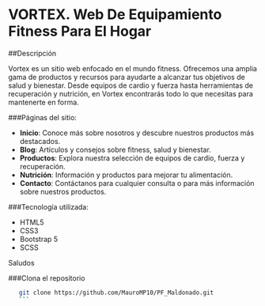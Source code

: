 # VORTEX. Web De Equipamiento Fitness Para El Hogar

##Descripción
<p>
Vortex es un sitio web enfocado en el mundo fitness. Ofrecemos una amplia gama de productos y recursos para ayudarte a alcanzar tus objetivos de salud y bienestar. Desde equipos de cardio y fuerza hasta herramientas de recuperación y nutrición, en Vortex encontrarás todo lo que necesitas para mantenerte en forma.
</p>

###Páginas del sitio:
- **Inicio**: Conoce más sobre nosotros y descubre nuestros productos más destacados.
- **Blog**: Artículos y consejos sobre fitness, salud y bienestar.
- **Productos**: Explora nuestra selección de equipos de cardio, fuerza y recuperación.
- **Nutrición**: Información y productos para mejorar tu alimentación.
- **Contacto**: Contáctanos para cualquier consulta o para más información sobre nuestros productos.

###Tecnología utilizada:
- HTML5
- CSS3
- Bootstrap 5
- SCSS

<p>
Saludos
</p>

###Clona el repositorio
 ```sh
    git clone https://github.com/MauroMP10/PF_Maldonado.git
    ```
